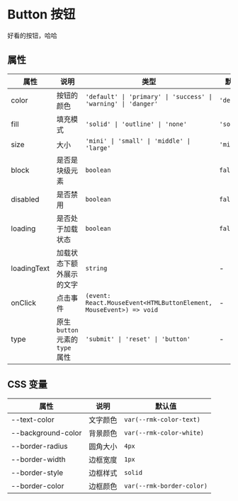 # Button 按钮

好看的按钮，哈哈

<code src="./demos/index.jsx"></code>

## 属性

| 属性        | 说明                             | 类型                                                               | 默认值      |
| ----------- | -------------------------------- | ------------------------------------------------------------------ | ----------- |
| color       | 按钮的颜色                       | `'default' \| 'primary' \| 'success' \| 'warning' \| 'danger'`     | `'default'` |
| fill        | 填充模式                         | `'solid' \| 'outline' \| 'none'`                                   | `'solid'`   |
| size        | 大小                             | `'mini' \| 'small' \| 'middle' \| 'large'`                         | `'middle'`  |
| block       | 是否是块级元素                   | `boolean`                                                          | `false`     |
| disabled    | 是否禁用                         | `boolean`                                                          | `false`     |
| loading     | 是否处于加载状态                 | `boolean`                                                          | `false`     |
| loadingText | 加载状态下额外展示的文字         | `string`                                                           | -           |
| onClick     | 点击事件                         | `(event: React.MouseEvent<HTMLButtonElement, MouseEvent>) => void` | -           |
| type        | 原生 `button` 元素的 `type` 属性 | `'submit' \| 'reset' \| 'button'`                                  | -           |

## CSS 变量

| 属性               | 说明     | 默认值                    |
| ------------------ | -------- | ------------------------- |
| --text-color       | 文字颜色 | `var(--rmk-color-text)`   |
| --background-color | 背景颜色 | `var(--rmk-color-white)`  |
| --border-radius    | 圆角大小 | `4px`                     |
| --border-width     | 边框宽度 | `1px`                     |
| --border-style     | 边框样式 | `solid`                   |
| --border-color     | 边框颜色 | `var(--rmk-border-color)` |
